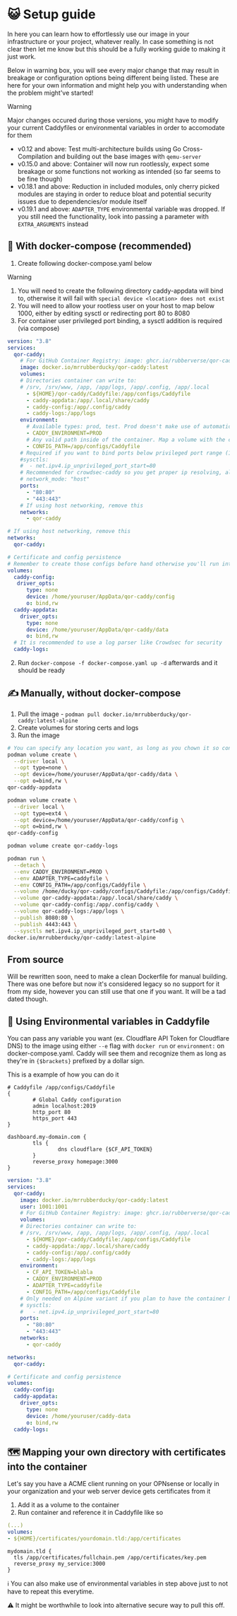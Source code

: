 # 😺 Setup guide

In here you can learn how to effortlessly use our image in your infrastructure or your project, whatever really. In case something is not clear then let me know but this should be a fully working guide to making it just work.

Below in warning box, you will see every major change that may result in breakage or configuration options being different being listed. These are here for your own information and might help you with understanding when the problem might've started!

>[!WARNING]
> Major changes occured during those versions, you might have to modify your current Caddyfiles or environmental variables in order to accomodate for them

- v0.12 and above: Test multi-architecture builds using Go Cross-Compilation and building out the base images with `qemu-server`
- v0.15.0 and above: Container will now run rootlessly, expect some breakage or some functions not working as intended (so far seems to be fine though)
- v0.18.1 and above: Reduction in included modules, only cherry picked modules are staying in order to reduce bloat and potential security issues due to dependencies/or module itself
- v0.19.1 and above: `ADAPTER_TYPE` environmental variable was dropped. If you still need the functionality, look into passing a parameter with `EXTRA_ARGUMENTS` instead

## 🐳 With docker-compose (recommended)

1. Create following docker-compose.yaml below

>[!WARNING]
> 1. You will need to create the following directory caddy-appdata will bind to, otherwise it will fail with `special device <location> does not exist`
> 2. You will need to allow your rootless user on your host to map below 1000, either by editing sysctl or redirecting port 80 to 8080
> 3. For container user privileged port binding, a sysctl addition is required (via compose)

```yaml
version: "3.8"
services:
  qor-caddy:
    # For GitHub Container Registry: image: ghcr.io/rubberverse/qor-caddy:latest-alpine
    image: docker.io/mrrubberducky/qor-caddy:latest
    volumes:
    # Directories container can write to:
    # /srv, /srv/www, /app, /app/logs, /app/.config, /app/.local
      - ${HOME}/qor-caddy/Caddyfile:/app/configs/Caddyfile
      - caddy-appdata:/app/.local/share/caddy
      - caddy-config:/app/.config/caddy
      - caddy-logs:/app/logs
    environment:
      # Available types: prod, test. Prod doesn't make use of automatic config reload, test does. It is generally not recommended to have dynamic config reload in production, as said by Caddy wiki.
      - CADDY_ENVIRONMENT=PROD
      # Any valid path inside of the container. Map a volume with the config file to this location
      - CONFIG_PATH=/app/configs/Caddyfile
    # Required if you want to bind ports below privileged port range (1000 by default) with rootless container user
    #sysctls:
    #  - net.ipv4.ip_unprivileged_port_start=80
    # Recommended for crowdsec-caddy so you get proper ip resolving, also possible to accomplish it with pasta but it makes it more annoying to setup
    # network_mode: "host"
    ports:
      - "80:80"
      - "443:443"
    # If using host networking, remove this
    networks:
      - qor-caddy

# If using host networking, remove this
networks:
  qor-caddy:

# Certificate and config persistence
# Remember to create those configs before hand otherwise you'll run into issues while trying to deploy
volumes:
  caddy-config:
   driver_opts:
      type: none
      device: /home/youruser/AppData/qor-caddy/config
      o: bind,rw
  caddy-appdata:
    driver_opts:
      type: none
      device: /home/youruser/AppData/qor-caddy/data
      o: bind,rw
  # It is recommended to use a log parser like Crowdsec for security
  caddy-logs:
```

2. Run `docker-compose -f docker-compose.yaml up -d` afterwards and it should be ready


## ✍️ Manually, without docker-compose

1. Pull the image - `podman pull docker.io/mrrubberducky/qor-caddy:latest-alpine`
2. Create volumes for storing certs and logs
3. Run the image

```bash
# You can specify any location you want, as long as you chown it so container user can write to it
podman volume create \
  --driver local \
  --opt type=none \
  --opt device=/home/youruser/AppData/qor-caddy/data \
  --opt o=bind,rw \
qor-caddy-appdata

podman volume create \
  --driver local \
  --opt type=ext4 \
  --opt device=/home/youruser/AppData/qor-caddy/config \
  --opt o=bind,rw \
qor-caddy-config

podman volume create qor-caddy-logs
```

```bash
podman run \
  --detach \
  --env CADDY_ENVIRONMENT=PROD \
  --env ADAPTER_TYPE=caddyfile \
  --env CONFIG_PATH=/app/configs/Caddyfile \
  --volume /home/ducky/qor-caddy/configs/Caddyfile:/app/configs/Caddyfile \
  --volume qor-caddy-appdata:/app/.local/share/caddy \
  --volume qor-caddy-config:/app/.config/caddy \
  --volume qor-caddy-logs:/app/logs \
  --publish 8080:80 \
  --publish 4443:443 \
  --sysctls net.ipv4.ip_unprivileged_port_start=80 \
docker.io/mrrubberducky/qor-caddy:latest-alpine
```

## From source

Will be rewritten soon, need to make a clean Dockerfile for manual building. There was one before but now it's considered legacy so no support for it from my side, however you can still use that one if you want. It will be a tad dated though.

## 📨 Using Environmental variables in Caddyfile

You can pass any variable you want (ex. Cloudflare API Token for Cloudflare DNS) to the image using either `--e` flag with `docker run` or `environment:` on docker-compose.yaml. Caddy will see them and recognize them as long as they're in `{$brackets}` prefixed by a dollar sign.

This is a example of how you can do it

```caddyfile
# Caddyfile /app/configs/Caddyfile
{
        # Global Caddy configuration
        admin localhost:2019
        http_port 80
        https_port 443
}

dashboard.my-domain.com {
        tls {
                dns cloudflare {$CF_API_TOKEN}
        }
        reverse_proxy homepage:3000
}
```

```yaml
version: "3.8"
services:
  qor-caddy:
    image: docker.io/mrrubberducky/qor-caddy:latest
    user: 1001:1001
    # For GitHub Container Registry: image: ghcr.io/rubberverse/qor-caddy:latest
    volumes:
    # Directories container can write to:
    # /srv, /srv/www, /app, /app/logs, /app/.config, /app/.local
      - ${HOME}/qor-caddy/Caddyfile:/app/configs/Caddyfile
      - caddy-appdata:/app/.local/share/caddy
      - caddy-config:/app/.config/caddy
      - caddy-logs:/app/logs
    environment:
      - CF_API_TOKEN=blabla
      - CADDY_ENVIRONMENT=PROD
      - ADAPTER_TYPE=caddyfile
      - CONFIG_PATH=/app/configs/Caddyfile
    # Only needed on Alpine variant if you plan to have the container bind to ports below 1000
    # sysctls:
    #   - net.ipv4.ip_unprivileged_port_start=80
    ports:
      - "80:80"
      - "443:443"
    networks:
      - qor-caddy

networks:
  qor-caddy:

# Certificate and config persistence
volumes:
  caddy-config:
  caddy-appdata:
    driver_opts:
      type: none
      device: /home/youruser/caddy-data
      o: bind,rw
  caddy-logs:
```

## 🗺️ Mapping your own directory with certificates into the container

Let's say you have a ACME client running on your OPNsense or locally in your organization and your web server device gets certificates from it

1. Add it as a volume to the container
2. Run container and reference it in Caddyfile like so

```yaml
(...)
volumes:
- ${HOME}/certificates/yourdomain.tld:/app/certificates
```

```caddyfile
mydomain.tld {
  tls /app/certificates/fullchain.pem /app/certificates/key.pem
  reverse_proxy my_service:3000
}
```

ℹ️ You can also make use of environmental variables in step above just to not have to repeat this everytime. 

⚠️ It might be worthwhile to look into alternative secure way to pull this off.
